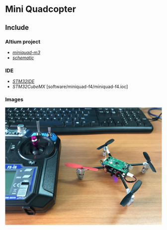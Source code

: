 # Mini Quadcopter

## Include 

### Altium project 
* [*miniquad-m3*](./miniquad-m3)
* [*schematic*](./docs/f4-m4.pdf)

### IDE
* [*STM32IDE*](./software/miniquad-f4)
* *STM32CubeMX* [software/miniquad-f4/miniquad-f4.ioc]

### Images
![mini_quad](./docs/Quadcopter.jpg)

